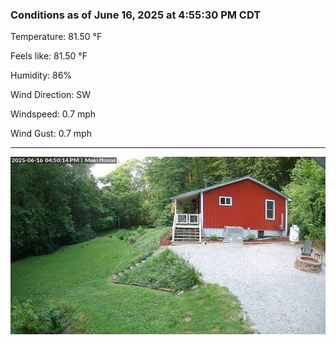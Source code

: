 ### Conditions as of June 16, 2025 at 4:55:30 PM CDT 

Temperature: 81.50 &deg;F

Feels like: 81.50 &deg;F

Humidity: 86%

Wind Direction: SW

Windspeed: 0.7 mph

Wind Gust: 0.7 mph

---

<img src="./images/latest.jpeg"/>


